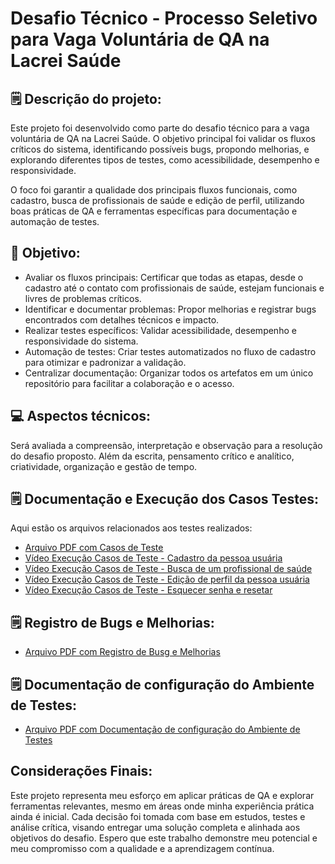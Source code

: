 # Desafio Técnico - Processo Seletivo para Vaga Voluntária de QA na Lacrei Saúde


## 🗒️ Descrição do projeto:

Este projeto foi desenvolvido como parte do desafio técnico para a vaga voluntária de QA na Lacrei Saúde. O objetivo principal foi validar os fluxos críticos do sistema, identificando possíveis bugs, propondo melhorias, e explorando diferentes tipos de testes, como acessibilidade, desempenho e responsividade.

O foco foi garantir a qualidade dos principais fluxos funcionais, como cadastro, busca de profissionais de saúde e edição de perfil, utilizando boas práticas de QA e ferramentas específicas para documentação e automação de testes.


## 🚩 Objetivo:

- Avaliar os fluxos principais: Certificar que todas as etapas, desde o cadastro até o contato com profissionais de saúde, estejam funcionais e livres de problemas críticos.
- Identificar e documentar problemas: Propor melhorias e registrar bugs encontrados com detalhes técnicos e impacto.
- Realizar testes específicos: Validar acessibilidade, desempenho e responsividade do sistema.
- Automação de testes: Criar testes automatizados no fluxo de cadastro para otimizar e padronizar a validação.
- Centralizar documentação: Organizar todos os artefatos em um único repositório para facilitar a colaboração e o acesso.
	

## 💻 Aspectos técnicos:

Será avaliada a compreensão, interpretação e observação para a resolução do desafio proposto. Além da escrita, pensamento crítico e analítico, criatividade, organização e gestão de tempo. 



## 🗒️ Documentação e Execução dos Casos Testes:

Aqui estão os arquivos relacionados aos testes realizados:

- [Arquivo PDF com Casos de Teste](https://github.com/Aldaalmeida/Desafio-Quality-Assurance-Lacrei-Sa-de/blob/main/Documenta%C3%A7%C3%A3o%20Casos%20de%20Teste.pdf)
- [Vídeo Execução Casos de Teste - Cadastro da pessoa usuária](https://github.com/Aldaalmeida/Desafio-Quality-Assurance-Lacrei-Sa-de/blob/main/Execu%C3%A7%C3%A3o%20de%20Casos%20de%20Teste%20-%20Cadastro%20da%20pessoa%20Usu%C3%A1ria-02%20(1)%20(2).mp4)
- [Vídeo Execução Casos de Teste - Busca de um profissional de saúde](https://github.com/Aldaalmeida/Desafio-Quality-Assurance-Lacrei-Sa-de/blob/main/Execu%C3%A7%C3%A3o%20de%20Casos%20de%20Teste%20-%20Busca%20de%20um%20Profissional%20de%20Sa%C3%BAde.mp4)
- [Vídeo Execução Casos de Teste - Edição de perfil da pessoa usuária](https://github.com/Aldaalmeida/Desafio-Quality-Assurance-Lacrei-Sa-de/blob/main/Execu%C3%A7%C3%A3o%20de%20Casos%20de%20Teste%20-%20Edi%C3%A7%C3%A3o%20de%20Perfil%20da%20Pessoa%20Usu%C3%A1ria.mp4)
- [Vídeo Execução Casos de Teste - Esquecer senha e resetar](https://github.com/Aldaalmeida/Desafio-Quality-Assurance-Lacrei-Sa-de/blob/main/Execu%C3%A7%C3%A3o%20de%20Casos%20de%20Teste%20-%20Esquecer%20Senha%20e%20Resetar.mp4)



## 🗒️ Registro de Bugs e Melhorias:

- [Arquivo PDF com Registro de Busg e Melhorias](https://github.com/Aldaalmeida/Desafio-Quality-Assurance-Lacrei-Sa-de/blob/main/Registro%20de%20Bugs%20e%20Melhorias.pdf)



## 🗒️ Documentação de configuração do Ambiente de Testes:

- [Arquivo PDF com Documentação de configuração do Ambiente de Testes](https://github.com/Aldaalmeida/Desafio-Quality-Assurance-Lacrei-Sa-de/blob/main/Documenta%C3%A7%C3%A3o%20de%20Configura%C3%A7%C3%A3o%20do%20Ambiente%20de%20Testes.pdf)



## Considerações Finais: 

Este projeto representa meu esforço em aplicar práticas de QA e explorar ferramentas relevantes, mesmo em áreas onde minha experiência prática ainda é inicial. Cada decisão foi tomada com base em estudos, testes e análise crítica, visando entregar uma solução completa e alinhada aos objetivos do desafio. Espero que este trabalho demonstre meu potencial e meu compromisso com a qualidade e a aprendizagem contínua.

